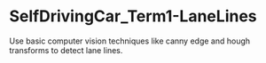 # SelfDrivingCar_Term1-LaneLines
Use basic computer vision techniques like canny edge and hough transforms to detect lane lines.
